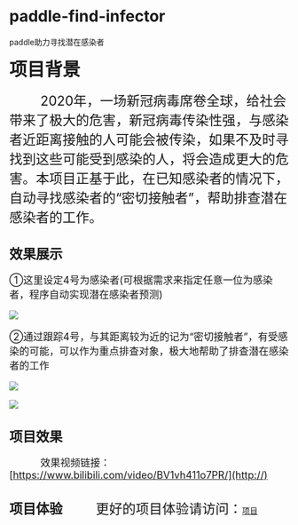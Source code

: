 # paddle-find-infector
paddle助力寻找潜在感染者

<font size=6>**项目背景**</font>
<br><br>
&emsp;&emsp;&emsp;&emsp;<font size=5>2020年，一场新冠病毒席卷全球，给社会带来了极大的危害，新冠病毒传染性强，与感染者近距离接触的人可能会被传染，如果不及时寻找到这些可能受到感染的人，将会造成更大的危害。本项目正基于此，在已知感染者的情况下，自动寻找感染者的“密切接触者”，帮助排查潜在感染者的工作。</font>
<br><br>

<font size=5>**效果展示**</font>
<br><br>
<font size=4>①这里设定4号为感染者(可根据需求来指定任意一位为感染者，程序自动实现潜在感染者预测)</font>
<br><br>
![](https://ai-studio-static-online.cdn.bcebos.com/363a1e50deb144f79e606cf5ac4b90964f7c6a4ec585482ba7472197dfa31dad)
<br><br>
<font size=4>②通过跟踪4号，与其距离较为近的记为“密切接触者”，有受感染的可能，可以作为重点排查对象，极大地帮助了排查潜在感染者的工作</font>
<br><br>
![](https://ai-studio-static-online.cdn.bcebos.com/50eb66c0b6b346c084385ebb7e4eb82c775f1d718e3f4a4dbd9d90a51e0a805c)
<br><br>
![](https://ai-studio-static-online.cdn.bcebos.com/790b6f1a82374382bc6eadcc62200f5b4aaa5c5a5e024bfe8bb10311b7c9250b)
<br><br>

<font size=5>**项目效果**</font>
<br><br>
&emsp;&emsp;&emsp;&emsp;<font size=4>效果视频链接：[https://www.bilibili.com/video/BV1vh411o7PR/](http://)</font>
<br><br>

<font size=5>**项目体验**</font>
&emsp;&emsp;&emsp;&emsp;<font size=5>更好的项目体验请访问：</font>[项目](https://aistudio.baidu.com/aistudio/projectdetail/624003)
